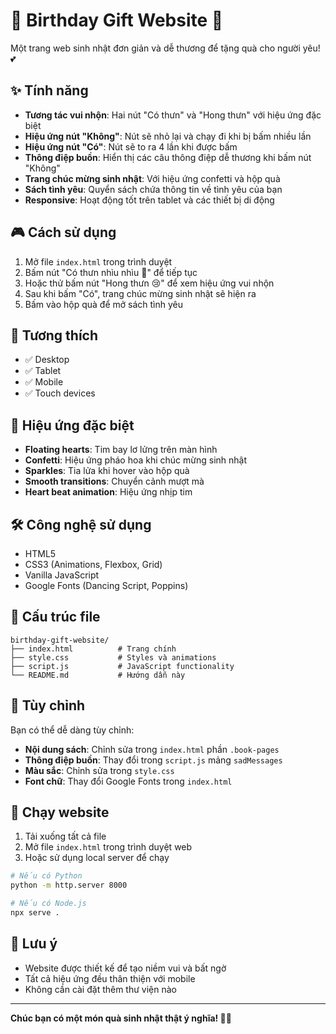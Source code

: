 # 🎂 Birthday Gift Website 🎂

Một trang web sinh nhật đơn giản và dễ thương để tặng quà cho người yêu! 💕

## ✨ Tính năng

- **Tương tác vui nhộn**: Hai nút "Có thưn" và "Hong thưn" với hiệu ứng đặc biệt
- **Hiệu ứng nút "Không"**: Nút sẽ nhỏ lại và chạy đi khi bị bấm nhiều lần
- **Hiệu ứng nút "Có"**: Nút sẽ to ra 4 lần khi được bấm
- **Thông điệp buồn**: Hiển thị các câu thông điệp dễ thương khi bấm nút "Không"
- **Trang chúc mừng sinh nhật**: Với hiệu ứng confetti và hộp quà
- **Sách tình yêu**: Quyển sách chứa thông tin về tình yêu của bạn
- **Responsive**: Hoạt động tốt trên tablet và các thiết bị di động

## 🎮 Cách sử dụng

1. Mở file `index.html` trong trình duyệt
2. Bấm nút "Có thưn nhìu nhìu 💖" để tiếp tục
3. Hoặc thử bấm nút "Hong thưn 😢" để xem hiệu ứng vui nhộn
4. Sau khi bấm "Có", trang chúc mừng sinh nhật sẽ hiện ra
5. Bấm vào hộp quà để mở sách tình yêu

## 📱 Tương thích

- ✅ Desktop
- ✅ Tablet
- ✅ Mobile
- ✅ Touch devices

## 🎨 Hiệu ứng đặc biệt

- **Floating hearts**: Tim bay lơ lửng trên màn hình
- **Confetti**: Hiệu ứng pháo hoa khi chúc mừng sinh nhật
- **Sparkles**: Tia lửa khi hover vào hộp quà
- **Smooth transitions**: Chuyển cảnh mượt mà
- **Heart beat animation**: Hiệu ứng nhịp tim

## 🛠️ Công nghệ sử dụng

- HTML5
- CSS3 (Animations, Flexbox, Grid)
- Vanilla JavaScript
- Google Fonts (Dancing Script, Poppins)

## 📁 Cấu trúc file

```
birthday-gift-website/
├── index.html          # Trang chính
├── style.css           # Styles và animations
├── script.js           # JavaScript functionality
└── README.md           # Hướng dẫn này
```

## 🎯 Tùy chỉnh

Bạn có thể dễ dàng tùy chỉnh:

- **Nội dung sách**: Chỉnh sửa trong `index.html` phần `.book-pages`
- **Thông điệp buồn**: Thay đổi trong `script.js` mảng `sadMessages`
- **Màu sắc**: Chỉnh sửa trong `style.css`
- **Font chữ**: Thay đổi Google Fonts trong `index.html`

## 🚀 Chạy website

1. Tải xuống tất cả file
2. Mở file `index.html` trong trình duyệt web
3. Hoặc sử dụng local server để chạy

```bash
# Nếu có Python
python -m http.server 8000

# Nếu có Node.js
npx serve .
```

## 💝 Lưu ý

- Website được thiết kế để tạo niềm vui và bất ngờ
- Tất cả hiệu ứng đều thân thiện với mobile
- Không cần cài đặt thêm thư viện nào

---

**Chúc bạn có một món quà sinh nhật thật ý nghĩa! 🎁💕** 